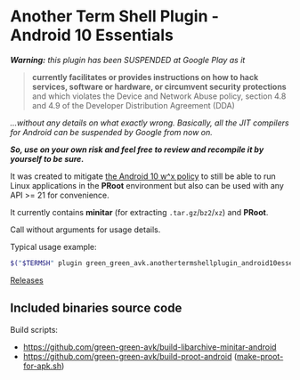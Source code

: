 # Another Term Shell Plugin - Android&nbsp;10 Essentials

***Warning:** this plugin has been SUSPENDED at Google Play as it*
>**currently facilitates or provides instructions on how to hack services,
>software or hardware, or circumvent security protections**
>and which violates the Device and Network Abuse policy,
>section 4.8 and 4.9 of the Developer Distribution Agreement (DDA)

*...without any details on what exactly wrong.
Basically, all the JIT compilers for Android can be suspended by Google from now on.*

***So, use on your own risk and feel free to review and recompile it by yourself to be sure.***

It was created to mitigate
[the Android&nbsp;10 w^x policy](https://green-green-avk.github.io/AnotherTerm-docs/local-shell-w-x.html#main_content)
to still be able to run Linux applications in the **PRoot** environment
but also can be used with any API >= 21 for convenience.

It currently contains **minitar** (for extracting `.tar.gz`/`bz2`/`xz`) and **PRoot**.

Call without arguments for usage details.

Typical usage example:
```sh
$("$TERMSH" plugin green_green_avk.anothertermshellplugin_android10essentials minitar) < some.tar.xz
```

[Releases](https://github.com/green-green-avk/AnotherTermShellPlugin-Android10Essentials/releases)

## Included binaries source code

Build scripts:
* <https://github.com/green-green-avk/build-libarchive-minitar-android>
* <https://github.com/green-green-avk/build-proot-android> ([make-proot-for-apk.sh](https://github.com/green-green-avk/build-proot-android/blob/master/make-proot-for-apk.sh))
